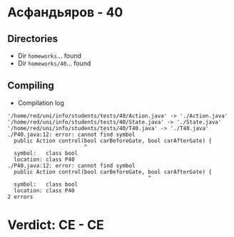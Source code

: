 # Асфандьяров - 40
## Directories
- Dir `homeworks`... found
- Dir `homeworks/40`... found
## Compiling
- Compilation log
```
'/home/red/uni/info/students/tests/40/Action.java' -> './Action.java'
'/home/red/uni/info/students/tests/40/State.java' -> './State.java'
'/home/red/uni/info/students/tests/40/T40.java' -> './T40.java'
./P40.java:12: error: cannot find symbol
  public Action control(bool carBeforeGate, bool carAfterGate) {
                        ^
  symbol:   class bool
  location: class P40
./P40.java:12: error: cannot find symbol
  public Action control(bool carBeforeGate, bool carAfterGate) {
                                            ^
  symbol:   class bool
  location: class P40
2 errors

```
# Verdict: **CE** - CE
